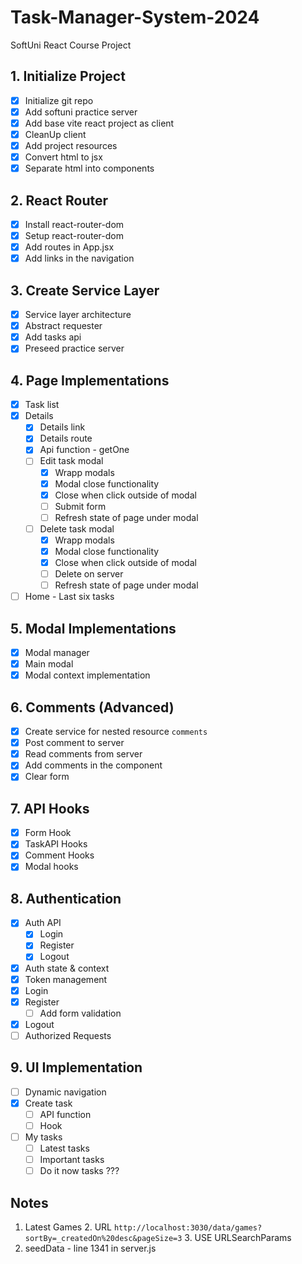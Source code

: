 # Task-Manager-System-2024
SoftUni React Course Project

## 1. Initialize Project
- [x] Initialize git repo
- [x] Add softuni practice server
- [x] Add base vite react project as client
- [x] CleanUp client
- [x] Add project resources
- [x] Convert html to jsx
- [x] Separate html into components
## 2. React Router
- [x] Install react-router-dom
- [x] Setup react-router-dom
- [x] Add routes in App.jsx
- [x] Add links in the navigation
## 3. Create Service Layer
- [x] Service layer architecture
- [x] Abstract requester
- [x] Add tasks api
- [x] Preseed practice server
## 4. Page Implementations
- [x] Task list
- [x] Details
  - [x] Details link
  - [x] Details route
  - [x] Api function - getOne
  - [ ] Edit task modal
    - [x] Wrapp modals
    - [x] Modal close functionality
    - [x] Close when click outside of modal
    - [ ] Submit form
    - [ ] Refresh state of page under modal
  - [ ] Delete task modal
    - [x] Wrapp modals
    - [x] Modal close functionality
    - [x] Close when click outside of modal
    - [ ] Delete on server
    - [ ] Refresh state of page under modal
- [ ] Home - Last six tasks
## 5. Modal Implementations
  - [x] Modal manager
  - [x] Main modal
  - [x] Modal context implementation
## 6. Comments (Advanced)
- [x] Create service for nested resource `comments`
- [x] Post comment to server
- [x] Read comments from server
- [x] Add comments in the component
- [x] Clear form
## 7. API Hooks
- [x] Form Hook
- [x] TaskAPI Hooks
- [x] Comment Hooks
- [x] Modal hooks
## 8. Authentication
- [x] Auth API
  - [x] Login
  - [x] Register
  - [x] Logout
- [x] Auth state & context
- [x] Token management
- [x] Login
- [x] Register
  - [ ] Add form validation
- [x] Logout
- [ ] Authorized Requests
## 9. UI Implementation 
- [ ] Dynamic navigation
- [x] Create task
  - [ ] API function
  - [ ] Hook
- [ ] My tasks 
    - [ ] Latest tasks
    - [ ] Important tasks
    - [ ] Do it now tasks
    ???
## Notes
  1. Latest Games
     2. URL `http://localhost:3030/data/games?sortBy=_createdOn%20desc&pageSize=3`
     3. USE URLSearchParams
  2. seedData - line 1341 in server.js